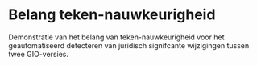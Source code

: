# Belang teken-nauwkeurigheid

Demonstratie van het belang van teken-nauwkeurigheid voor het geautomatiseerd detecteren van juridisch signifcante wijzigingen tussen twee GIO-versies.
